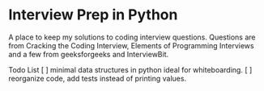 # Interview Prep in Python
A place to keep my solutions to coding interview questions.  Questions are from Cracking the Coding Interview, Elements of Programming Interviews and a few from geeksforgeeks and InterviewBit.

Todo List
[ ] minimal data structures in python ideal for whiteboarding.
[ ] reorganize code, add tests instead of printing values.
